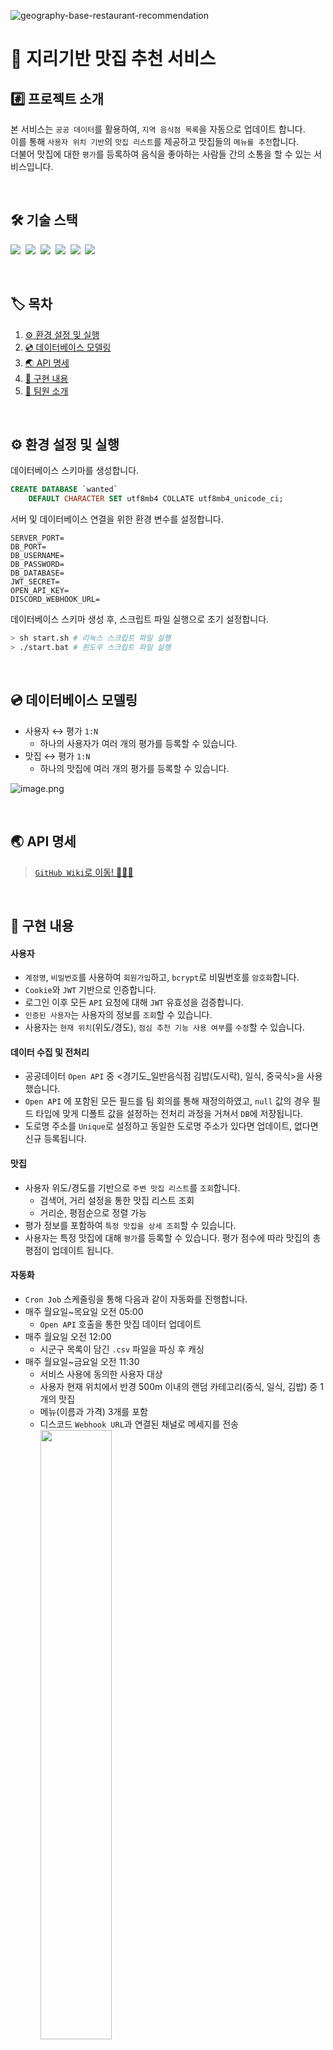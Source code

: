 ![geography-base-restaurant-recommendation](https://github.com/Wanted-Pre-Onboarding-Team-E/geography-based-restaurant-recommendation/assets/68440583/9c848047-be3f-4827-9b14-bccf398b6022)

# :sushi: 지리기반 맛집 추천 서비스

## #️⃣ 프로젝트 소개

본 서비스는 `공공 데이터`를 활용하여, `지역 음식점 목록`을 자동으로 업데이트 합니다.<br>
이를 통해 `사용자 위치 기반`의 `맛집 리스트`를 제공하고 맛집들의 `메뉴를 추천`합니다.<br>
더불어 맛집에 대한 `평가`를 등록하여 음식을 좋아하는 사람들 간의 소통을 할 수 있는 서비스입니다.

<br>

## 🛠️ 기술 스택

<img src="https://img.shields.io/badge/Node.js-version 18-339933">&nbsp;
<img src="https://img.shields.io/badge/Nest.js-version 10-E0234E">&nbsp;
<img src="https://img.shields.io/badge/TypeScript-version 5-3178C6">&nbsp;
<img src="https://img.shields.io/badge/TypeORM-version 0.3-fcad03">&nbsp;
<img src="https://img.shields.io/badge/MySQL-version 8-00758F">&nbsp;
<img src="https://img.shields.io/badge/Redis-version 2.1.0-DC382C">

<br>

## 🏷️ 목차

1. [:gear: 환경 설정 및 실행](#gear-환경-설정-및-실행)
2. [:cd: 데이터베이스 모델링](#cd-데이터베이스-모델링)
3. [:earth_asia: API 명세](#earth_asia-API-명세)
4. [:bookmark_tabs: 구현 내용](#bookmark_tabs-구현-내용)
5. [:wave: 팀원 소개](#wave-팀원-소개)

<br>

## :gear: 환경 설정 및 실행

데이터베이스 스키마를 생성합니다.

```sql
CREATE DATABASE `wanted`
    DEFAULT CHARACTER SET utf8mb4 COLLATE utf8mb4_unicode_ci;
```

서버 및 데이터베이스 연결을 위한 환경 변수를 설정합니다.

```dotenv
SERVER_PORT=
DB_PORT=
DB_USERNAME=
DB_PASSWORD=
DB_DATABASE=
JWT_SECRET=
OPEN_API_KEY=
DISCORD_WEBHOOK_URL=
```

데이터베이스 스키마 생성 후, 스크립트 파일 실행으로 초기 설정합니다.

```bash
> sh start.sh # 리눅스 스크립트 파일 실행
> ./start.bat # 윈도우 스크립트 파일 실행
```

<br>

## :cd: 데이터베이스 모델링

- 사용자 ↔️ 평가 `1:N`
    - 하나의 사용자가 여러 개의 평가를 등록할 수 있습니다.
- 맛집 ↔️ 평가 `1:N`
    - 하나의 맛집에 여러 개의 평가를 등록할 수 있습니다.

![image.png](https://hackmd.io/_uploads/S1j4QjDmT.png)

<br>

## :earth_asia: API 명세

> [`GitHub Wiki`로 이동! 🏃🏻‍💨](https://github.com/Wanted-Pre-Onboarding-Team-E/geography-based-restaurant-recommendation/wiki/REST-API)

<br>

## :bookmark_tabs: 구현 내용

#### 사용자

- `계정명`, `비밀번호`를 사용하여 `회원가입`하고, `bcrypt`로 비밀번호를 `암호화`합니다.
- `Cookie`와 `JWT` 기반으로 인증합니다.
- 로그인 이후 모든 `API` 요청에 대해 `JWT` 유효성을 검증합니다.
- `인증된 사용자`는 사용자의 정보를 `조회`할 수 있습니다.
- 사용자는 `현재 위치`(위도/경도), `점심 추천 기능 사용 여부`를 `수정`할 수 있습니다.

#### 데이터 수집 및 전처리

- 공공데이터 `Open API` 중 <경기도_일반음식점 김밥(도시락), 일식, 중국식>을 사용했습니다.
- `Open API` 에 포함된 모든 필드를 팀 회의를 통해 재정의하였고, `null` 값의 경우 필드 타입에 맞게 디폴트 값을 설정하는 전처리 과정을 거쳐서 `DB`에 저장됩니다.
- 도로명 주소를 `Unique`로 설정하고 동일한 도로명 주소가 있다면 업데이트, 없다면 신규 등록됩니다.

#### 맛집

- 사용자 위도/경도를 기반으로 `주변 맛집 리스트`를 `조회`합니다.
    - 검색어, 거리 설정을 통한 맛집 리스트 조회
    - 거리순, 평점순으로 정렬 가능
- 평가 정보를 포함하여 `특정 맛집을 상세 조회`할 수 있습니다.
- 사용자는 특정 맛집에 대해 `평가`를 등록할 수 있습니다. 평가 점수에 따라 맛집의 총 평점이 업데이트 됩니다.

#### 자동화

- `Cron Job` 스케줄링을 통해 다음과 같이 자동화를 진행합니다.
- 매주 월요일~목요일 오전 05:00
    - `Open API` 호출을 통한 맛집 데이터 업데이트
- 매주 월요일 오전 12:00
    - 시군구 목록이 담긴 `.csv` 파일을 파싱 후 캐싱
- 매주 월요일~금요일 오전 11:30
    - 서비스 사용에 동의한 사용자 대상
    - 사용자 현재 위치에서 반경 500m 이내의 랜덤 카테고리(중식, 일식, 김밥) 중 1개의 맛집
    - 메뉴(이름과 가격) 3개를 포함
    - 디스코드 `Webhook URL`과 연결된 채널로 메세지를 전송  
      <img src="https://hackmd.io/_uploads/SkP845Lm6.png" width="50%">

#### 대규모 트래픽 대비 캐싱

- `시군구 목록` 데이터를 `캐싱`합니다.
    - 자주 변경되지 않으므로 만료 기간 없음
- `자주 조회되는 맛집` 상세 정보를 `캐싱`합니다.
    - 조회수 100 이상일 경우 캐싱
    - 600초 삭제 데드라인 설정

<br>

## :wave: 팀원 소개

|                                강희수                                |                                박동훈                                |                                신은수                                |                               이드보라                                |                                이승원                                |
|:-----------------------------------------------------------------:|:-----------------------------------------------------------------:|:-----------------------------------------------------------------:|:-----------------------------------------------------------------:|:-----------------------------------------------------------------:|
| <img src="https://hackmd.io/_uploads/SJ-7MdLma.jpg" width="100"/> | <img src="https://hackmd.io/_uploads/B12ir7pGp.png" width="100"/> | <img src="https://hackmd.io/_uploads/HyZ86pjzp.png" width="100"/> | <img src="https://hackmd.io/_uploads/ByC5xOhz6.jpg" width="100"/> | <img src="https://hackmd.io/_uploads/B19HTJ6zp.jpg" width="100"/> |!
|              [@kangssu](https://github.com/kangssu)               |            [@laetipark](https://github.com/laetipark)             |              [@dawwson](https://github.com/dawwson)               |             [@sayapin1](https://github.com/sayapin1)              |             [@tomeee11](https://github.com/tomeee11)              |

<br>

#### 역할

- **강희수**
    - 공공데이터포털 `Open API` 사용 및 데이터 전처리 진행하여 데이터 저장
    - `NestJS Task Scheduling` 사용
- **박동훈**
    - `Typeorm` 마이그레이션
    - 사용자 회원가입 및 `JWT`를 이용한 로그인
    - 사용자 조회 및 점심 추천 여부, 위치 설정
    - 시군구 조회 및 `CSV`파일과 `Scheduling`을 이용한 시군구 목록 데이터 캐싱
    - 검색어 또는 필터링을 통한 `주변 맛집 리스트 조회`
- **신은수**
    - 보일러 플레이트 코드 작성 및 개발 환경 설정
    - 디스코드 `Webhook`을 사용한 점심 추천 기능 및 단위 테스트
- **이드보라**
    - `맛집 상세 정보` 불러오기 및 캐싱
    - `Redis` 사용
- **이승원**
    - `CSV` 데이터를 `Scheduling`을 통해 일정 주기마다 데이터 캐싱
    - `Redis` 사용하여 캐싱된 데이터 저장
    - 음식점 평가`API` 구현 및 단위 테스트
